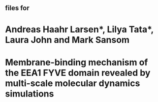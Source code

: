 ## files for 
# Andreas Haahr Larsen*, Lilya Tata*, Laura John and Mark Sansom
# Membrane-binding mechanism of the EEA1 FYVE domain revealed by multi-scale molecular dynamics simulations

